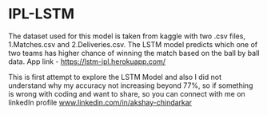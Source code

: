 # IPL-LSTM
The dataset used for this model is taken from kaggle with two .csv files, 1.Matches.csv and 2.Deliveries.csv.
The LSTM model predicts which one of two teams has higher chance of winning the match based on the ball by ball data. 
App link - https://lstm-ipl.herokuapp.com/


This is first attempt to explore the LSTM Model and also I did not understand why my accuracy not increasing beyond 77%, so if something is wrong with coding and want to share, so you can connect with me on linkedIn profile www.linkedin.com/in/akshay-chindarkar
